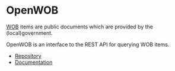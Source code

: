 # OpenWOB

[WOB](https://www.rijksoverheid.nl/onderwerpen/wet-openbaarheid-van-bestuur-wob) items are public documents which are provided by the (local)government.

OpenWOB is an interface to the REST API for querying WOB items.

* [Repository](https://bitbucket.org/openwebconcept/plugin-openwob/src)
* [Documentation](https://openwebconcept.bitbucket.io/openwob/index.html#tag/API)
